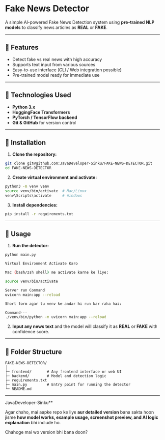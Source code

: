 
# Fake News Detector

A simple AI-powered Fake News Detection system using **pre-trained NLP models** to classify news articles as **REAL** or **FAKE**.

---

## 🔹 Features

- Detect fake vs real news with high accuracy
- Supports text input from various sources
- Easy-to-use interface (CLI / Web integration possible)
- Pre-trained model ready for immediate use

---

## 🔹 Technologies Used

- **Python 3.x**
- **HuggingFace Transformers**
- **PyTorch / TensorFlow backend**
- **Git & GitHub** for version control

---

## 🔹 Installation

1. **Clone the repository:**
```bash
git clone git@github.com:JavaDeveloper-Sinku/FAKE-NEWS-DETECTOR.git
cd FAKE-NEWS-DETECTOR
````

2. **Create virtual environment and activate:**

```bash
python3 -m venv venv
source venv/bin/activate  # Mac/Linux
venv\Scripts\activate     # Windows
```

3. **Install dependencies:**

```bash
pip install -r requirements.txt
```

---

## 🔹 Usage

1. **Run the detector:**

```bash
python main.py

Virtual Environment Activate Karo

Mac (bash/zsh shell) me activate karne ke liye:

source venv/bin/activate

Server run Command
uvicorn main:app --reload

Short form agar tu venv ke andar hi run kar raha hai:

Command---
./venv/bin/python -m uvicorn main:app --reload


```

2. **Input any news text** and the model will classify it as **REAL** or **FAKE** with confidence score.

---

## 🔹 Folder Structure

```
FAKE-NEWS-DETECTOR/
│
├─ frontend/       # Any frontend interface or web UI
├─ backend/        # Model and detection logic
├─ requirements.txt
├─ main.py         # Entry point for running the detector
└─ README.md
```

---




JavaDeveloper-Sinku**


Agar chaho, mai aapke repo ke liye **aur detailed version** bana sakta hoon jisme **how model works, example usage, screenshot preview, and AI logic explanation** bhi include ho.  

Chahoge mai wo version bhi bana doon?
```
